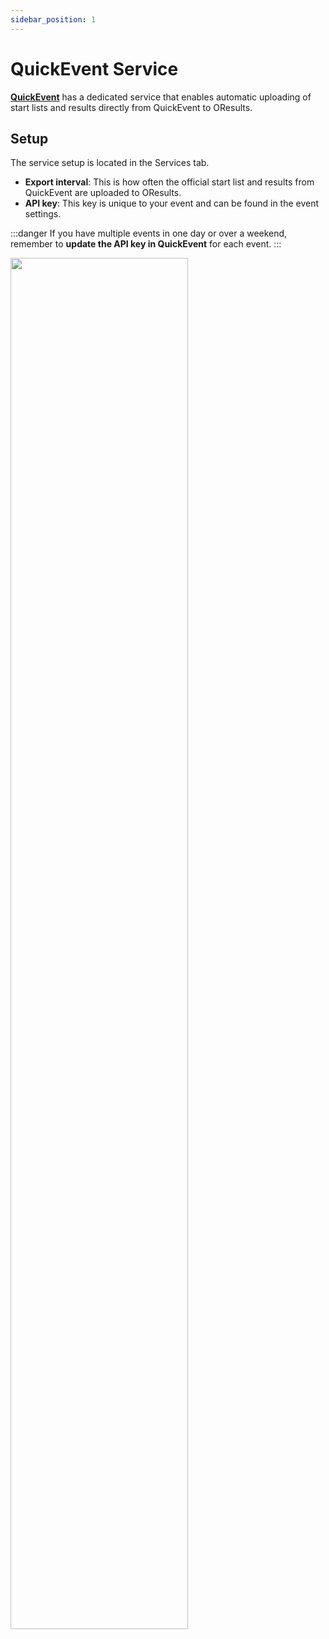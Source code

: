 ```yaml
---
sidebar_position: 1
---
```


# QuickEvent Service

**[QuickEvent](https://github.com/Quick-Event/quickbox)** has a dedicated service that enables automatic uploading of start lists and results directly from QuickEvent to OResults.

## Setup

The service setup is located in the Services tab.

- **Export interval**: This is how often the official start list and results from QuickEvent are uploaded to OResults.
- **API key**: This key is unique to your event and can be found in the event settings.

:::danger
If you have multiple events in one day or over a weekend, remember to **update the API key in QuickEvent** for each event.
:::

<img src="/img/quickevent-service.jpeg" width="75%" />
